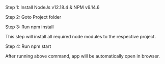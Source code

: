Step 1: Install NodeJs v12.18.4 & NPM v6.14.6

Step 2: Goto Project folder 

Step 3: Run npm install 

This step will install all required node modules to the respective project.

Step 4: Run npm start

After running above command, app will be automatically open in browser.